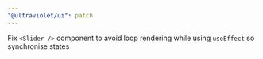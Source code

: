 ```yaml
---
"@ultraviolet/ui": patch
---
```


Fix `<Slider />` component to avoid loop rendering while using `useEffect` so synchronise states
